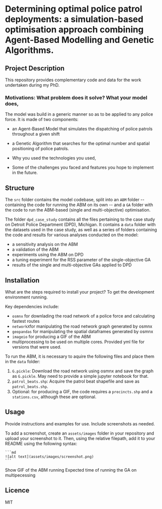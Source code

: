 # Determining optimal police patrol deployments: a simulation-based optimisation approach combining Agent-Based Modelling and Genetic Algorithms.


## Project Description

This repository provides complementary code and data for the work undertaken during my PhD.

### Motivations: What problem does it solve? What your model does,

The model was build in a generic manner so as to be applied to any police force. It is made of two components:
- an Agent-Based Model that simulates the dispatching of police patrols throughout a given shift
- a Genetic Algorithm that searches for the optimal number and spatial positioning of police patrols.

- Why you used the technologies you used,

- Some of the challenges you faced and features you hope to implement in the future.

## Structure

The `src` folder contains the model codebase, split into an `ABM` folder -- containing the code for running the ABM on its own -- and a `GA` folder with the code to run the ABM-based (single and multi-objective) optimisation.


The folder `dpd_case_study` contains all the files pertaining to the case study on Detroit Police Department (DPD), Michigan. It contains a `data` folder with the datasets used in the case study, as well as a series of folders containing the code and results for various analyses conducted on the model:
- a sensitivity analysis on the ABM
- a validation of the ABM
- experiments using the ABM on DPD
- a tuning experiment for the RSS parameter of the single-objective GA
- results of the single and multi-objective GAs applied to DPD




## Installation

What are the steps required to install your project? To get the development environment running.

Key dependencies include:
- `osmnx` for downlading the road network of a police force and calculating fastest routes
- `networkX`for manipulating the road network graph generated by osmnx
- `geopandas` for manipulating the spatial dataframes generated by osmnx
- `imageio` for producing a GIF of the ABM
- multiprocessing to be used on multiple cores.
Provided yml file for versions that were used.

To run the ABM, it is necessary to aquire the following files and place them in the `data` folder: 

1. `G.pickle`: Download the road network using osmnx and save the graph as `G.pickle`. May need to provide a simple jupyter notebook for that.
2. `patrol_beats.shp`: Acquire the patrol beat shapefile and save as `patrol_beats.shp`.
3. Optional: for producing a GIF, the code requires a `precincts.shp` and a `stations.csv`, although these are optional.


## Usage

Provide instructions and examples for use. Include screenshots as needed.

To add a screenshot, create an `assets/images` folder in your repository and upload your screenshot to it. Then, using the relative filepath, add it to your README using the following syntax:

    ```md
    ![alt text](assets/images/screenshot.png)
    ```

Show GIF of the ABM running
Expected time of running the GA on multipecessing 

## Licence

MIT

